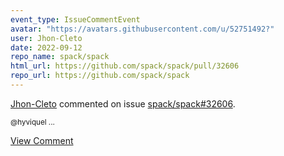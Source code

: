 ```yaml
---
event_type: IssueCommentEvent
avatar: "https://avatars.githubusercontent.com/u/52751492?"
user: Jhon-Cleto
date: 2022-09-12
repo_name: spack/spack
html_url: https://github.com/spack/spack/pull/32606
repo_url: https://github.com/spack/spack
---
```


<a href='https://github.com/Jhon-Cleto' target='_blank'>Jhon-Cleto</a> commented on issue <a href='https://github.com/spack/spack/pull/32606' target='_blank'>spack/spack#32606</a>.

<small>@hyviquel ...</small>

<a href='https://github.com/spack/spack/pull/32606' target='_blank'>View Comment</a>
